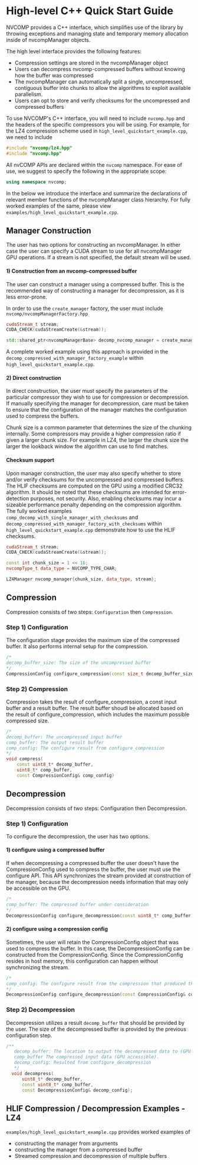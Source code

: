 # High-level C++ Quick Start Guide

NVCOMP provides a C++ interface, which simplifies use of the library by
throwing exceptions and managing state and temporary memory allocation 
inside of nvcompManager objects.

The high level interface provides the following features:
* Compression settings are stored in the nvcompManager object
* Users can decompress nvcomp-compressed buffers without knowing how the buffer was compressed
* The nvcompManager can automatically split a single, uncompressed, contiguous buffer into chunks
  to allow the algorithms to exploit available parallelism.
* Users can opt to store and verify checksums for the uncompressed and compressed buffers

To use NVCOMP's C++ interface, you will need to include `nvcomp.hpp`
and the headers of the specific compressors you will be using.  For example, 
for the LZ4 compression scheme used in `high_level_quickstart_example.cpp`, we need to include 
```c++
#include "nvcomp/lz4.hpp"
#include "nvcomp.hpp"
```

All nvCOMP APIs are declared within the `nvcomp` namespace. For ease of use, we suggest to specify the following in the appropriate scope:
```c++
using namespace nvcomp;
```

In the below we introduce the interface and summarize the declarations of relevant member functions of the nvcompManager class hierarchy. For fully worked examples of the same, please view `examples/high_level_quickstart_example.cpp`.

## Manager Construction

The user has two options for constructing an nvcompManager. In either case the user can specify a CUDA stream to use for all nvcompManager GPU operations. If a stream is not specified, the default stream will be used. 

#### 1) Construction from an nvcomp-compressed buffer

The user can construct a manager using a compressed buffer. This is the recommended way of constructing a manager for decompression,
as it is less error-prone.

In order to use the `create_manager` factory, the user must include `nvcomp/nvcompManagerFactory.hpp`

```c++
cudaStream_t stream;
CUDA_CHECK(cudaStreamCreate(&stream));

std::shared_ptr<nvcompManagerBase> decomp_nvcomp_manager = create_manager(comp_buffer, stream);
```

A complete worked example using this approach is provided in the `decomp_compressed_with_manager_factory_example` within `high_level_quickstart_example.cpp`.

#### 2) Direct construction

In direct construction, the user must specify the parameters of the particular compressor they wish to use for compression or decompression.
If manually specifying the manager for decompression, care must be taken to ensure that the configuration of the manager matches the configuration
used to compress the buffers.

Chunk size is a common parameter that determines the size of the chunking internally. Some compressors may provide a higher compression ratio 
if given a larger chunk size. For example in LZ4, the larger the chunk size the larger the lookback window the algorithm can use to find matches.

#### Checksum support
Upon manager construction, the user may also specify whether to store and/or verify checksums for the uncompressed and compressed buffers. The HLIF checksums are computed on the GPU using a modified CRC32 algorithm. It should be noted that these checksums are intended for error-detection purposes, not security. Also, enabling checksums may incur a sizeable performance penalty depending on the compression algorithm. The fully worked examples `comp_decomp_with_single_manager_with_checksums` and  `decomp_compressed_with_manager_factory_with_checksums` within `high_level_quickstart_example.cpp` demonstrate how to use the HLIF checksums.

```c++
cudaStream_t stream;
CUDA_CHECK(cudaStreamCreate(&stream));

const int chunk_size = 1 << 16;
nvcompType_t data_type = NVCOMP_TYPE_CHAR;

LZ4Manager nvcomp_manager{chunk_size, data_type, stream};
```

## Compression

Compression consists of two steps: `Configuration` then `Compression`. 

### Step 1) Configuration

The configuration stage provides the maximum size of the compressed buffer. It also performs internal setup for the
compression.

```c++
/*
decomp_buffer_size: The size of the uncompressed buffer
*/
CompressionConfig configure_compression(const size_t decomp_buffer_size)
```

### Step 2) Compression

Compression takes the result of configure_compression, a const input buffer and a result buffer.
The result buffer shoudl be allocated based on the result of configure_compression, which includes
the maximum possible compressed size.

```c++
/*
decomp_buffer: The uncompressed input buffer
comp_buffer: The output result buffer
comp_config: The configure result from configure_compression
*/
void compress(
    const uint8_t* decomp_buffer, 
    uint8_t* comp_buffer,
    const CompressionConfig& comp_config)
```

## Decompression

Decompression consists of two steps: Configuration then Decompression.

### Step 1) Configuration
To configure the decompression, the user has two options.
#### 1) configure using a compressed buffer

If when decompressing a compressed buffer the user doesn't have the CompressionConfig used to compress the buffer, 
the user must use the configure API. This API synchronizes the stream provided at construction of the manager, because 
the decompression needs information that may only be accessible on the GPU.
```c++
/*
comp_buffer: The compressed buffer under consideration
*/
DecompressionConfig configure_decompression(const uint8_t* comp_buffer)
```

#### 2) configure using a compression config
Sometimes, the user will retain the CompressionConfig object that was used to compress the buffer. In this case,
the DecompressionConfig can be constructed from the CompressionConfig. Since the CompressionConfig resides in
host memory, this configuration can happen without synchronizing the stream. 

```c++
/*
comp_config: The configure result from the compression that produced this compressed buffer
*/
DecompressionConfig configure_decompression(const CompressionConfig& comp_config)
```

### Step 2) Decompression

Decompression utilizes a result `decomp_buffer` that should be provided by the user. The size of the decompressed buffer
is provided by the previous configuration step.

```c++
/**
   decomp_buffer: The location to output the decompressed data to (GPU accessible).
   comp_buffer The compressed input data (GPU accessible).
   decomp_config: Resulted from configure_decompression
   */
  void decompress(
      uint8_t* decomp_buffer, 
      const uint8_t* comp_buffer,
      const DecompressionConfig& decomp_config);
```

## HLIF Compression / Decompression Examples - LZ4

`examples/high_level_quickstart_example.cpp` provides worked examples of 
  - constructing the manager from arguments 
  - constructing the manager from a compressed buffer
  - Streamed compression and decompression of multiple buffers
